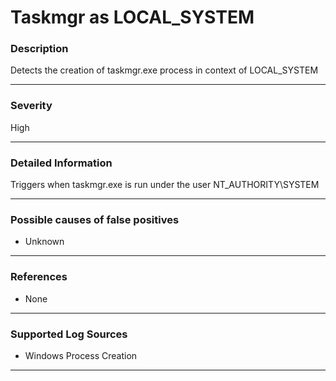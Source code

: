 # Taskmgr as LOCAL_SYSTEM
### Description

Detects the creation of taskmgr.exe process in context of LOCAL_SYSTEM

-------------------
### Severity

High

-------------------

### Detailed Information

Triggers when taskmgr.exe is run under the user NT_AUTHORITY\SYSTEM

-------------------

### Possible causes of false positives

- Unknown

-------------------
### References

- None

-------------------
### Supported Log Sources

- Windows Process Creation

-------------------
